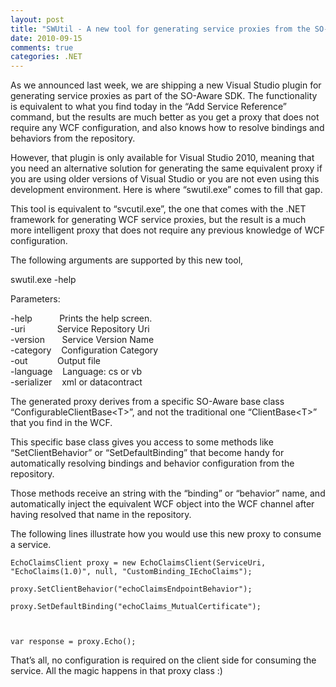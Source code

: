 ```yaml
---
layout: post
title: "SWUtil - A new tool for generating service proxies from the SO-Aware repository."
date: 2010-09-15
comments: true
categories: .NET
---
```


As we announced last week, we are shipping a new Visual Studio plugin
for generating service proxies as part of the SO-Aware SDK. The
functionality is equivalent to what you find today in the “Add Service
Reference” command, but the results are much better as you get a proxy
that does not require any WCF configuration, and also knows how to
resolve bindings and behaviors from the repository.

However, that plugin is only available for Visual Studio 2010, meaning
that you need an alternative solution for generating the same equivalent
proxy if you are using older versions of Visual Studio or you are not
even using this development environment. Here is where “swutil.exe”
comes to fill that gap.

This tool is equivalent to “svcutil.exe”, the one that comes with the
.NET framework for generating WCF service proxies, but the result is a
much more intelligent proxy that does not require any previous knowledge
of WCF configuration.

The following arguments are supported by this new tool,

swutil.exe -help

Parameters:

-help           Prints the help screen. \
-uri             Service Repository Uri \
-version       Service Version Name \
-category    Configuration Category \
-out            Output file \
-language    Language: cs or vb \
-serializer    xml or datacontract

The generated proxy derives from a specific SO-Aware base class
“ConfigurableClientBase\<T\>”, and not the traditional one
“ClientBase\<T\>” that you find in the WCF.

This specific base class gives you access to some methods like
“SetClientBehavior” or “SetDefaultBinding” that become handy for
automatically resolving bindings and behavior configuration from the
repository.

Those methods receive an string with the “binding” or “behavior” name,
and automatically inject the equivalent WCF object into the WCF channel
after having resolved that name in the repository.

The following lines illustrate how you would use this new proxy to
consume a service.

~~~~ {style="border-bottom-style: none; text-align: left; padding-bottom: 0px; line-height: 12pt; border-right-style: none; background-color: white; margin: 0em; padding-left: 0px; width: 100%; padding-right: 0px; font-family: 'Courier New', courier, monospace; direction: ltr; border-top-style: none; color: black; font-size: 8pt; border-left-style: none; overflow: visible; padding-top: 0px"}
EchoClaimsClient proxy = new EchoClaimsClient(ServiceUri, "EchoClaims(1.0)", null, "CustomBinding_IEchoClaims");
~~~~

~~~~ {style="border-bottom-style: none; text-align: left; padding-bottom: 0px; line-height: 12pt; border-right-style: none; background-color: #f4f4f4; margin: 0em; padding-left: 0px; width: 100%; padding-right: 0px; font-family: 'Courier New', courier, monospace; direction: ltr; border-top-style: none; color: black; font-size: 8pt; border-left-style: none; overflow: visible; padding-top: 0px"}
proxy.SetClientBehavior("echoClaimsEndpointBehavior");
~~~~

~~~~ {style="border-bottom-style: none; text-align: left; padding-bottom: 0px; line-height: 12pt; border-right-style: none; background-color: white; margin: 0em; padding-left: 0px; width: 100%; padding-right: 0px; font-family: 'Courier New', courier, monospace; direction: ltr; border-top-style: none; color: black; font-size: 8pt; border-left-style: none; overflow: visible; padding-top: 0px"}
proxy.SetDefaultBinding("echoClaims_MutualCertificate");
~~~~

~~~~ {style="border-bottom-style: none; text-align: left; padding-bottom: 0px; line-height: 12pt; border-right-style: none; background-color: #f4f4f4; margin: 0em; padding-left: 0px; width: 100%; padding-right: 0px; font-family: 'Courier New', courier, monospace; direction: ltr; border-top-style: none; color: black; font-size: 8pt; border-left-style: none; overflow: visible; padding-top: 0px"}
 
~~~~

~~~~ {style="border-bottom-style: none; text-align: left; padding-bottom: 0px; line-height: 12pt; border-right-style: none; background-color: white; margin: 0em; padding-left: 0px; width: 100%; padding-right: 0px; font-family: 'Courier New', courier, monospace; direction: ltr; border-top-style: none; color: black; font-size: 8pt; border-left-style: none; overflow: visible; padding-top: 0px"}
var response = proxy.Echo();
~~~~

That’s all, no configuration is required on the client side for
consuming the service. All the magic happens in that proxy class :)

